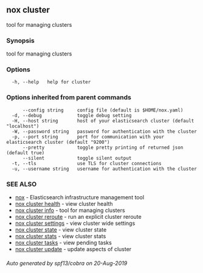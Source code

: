 ## nox cluster

tool for managing clusters

### Synopsis

tool for managing clusters

### Options

```
  -h, --help   help for cluster
```

### Options inherited from parent commands

```
      --config string     config file (default is $HOME/nox.yaml)
  -d, --debug             toggle debug setting
  -H, --host string       host of your elasticsearch cluster (default "localhost")
  -W, --password string   password for authentication with the cluster
  -p, --port string       port for communication with your elasticsearch cluster (default "9200")
      --pretty            toggle pretty printing of returned json (default true)
      --silent            toggle silent output
  -t, --tls               use TLS for cluster connections
  -u, --username string   username for authentication with the cluster
```

### SEE ALSO

* [nox](nox.md)	 - Elasticsearch infrastructure management tool
* [nox cluster health](nox_cluster_health.md)	 - view cluster health
* [nox cluster info](nox_cluster_info.md)	 - tool for managing clusters
* [nox cluster reroute](nox_cluster_reroute.md)	 - run an explicit cluster reroute
* [nox cluster settings](nox_cluster_settings.md)	 - view cluster wide settings
* [nox cluster state](nox_cluster_state.md)	 - view cluster state
* [nox cluster stats](nox_cluster_stats.md)	 - view cluster stats
* [nox cluster tasks](nox_cluster_tasks.md)	 - view pending tasks
* [nox cluster update](nox_cluster_update.md)	 - update aspects of cluster

###### Auto generated by spf13/cobra on 20-Aug-2019
